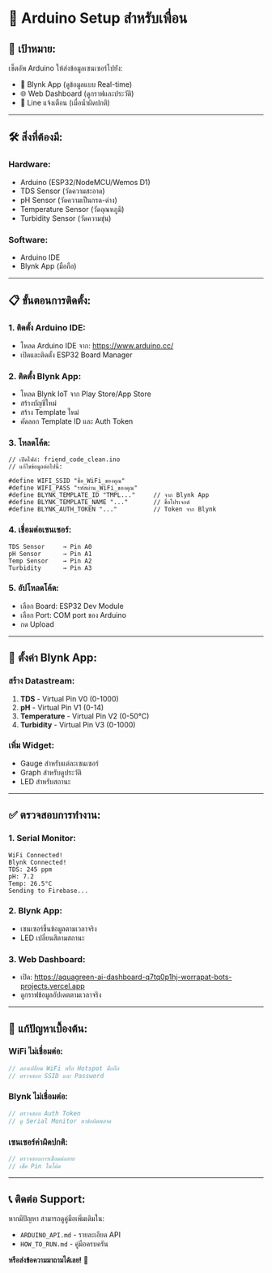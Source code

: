 # 🔌 Arduino Setup สำหรับเพื่อน

## 🎯 **เป้าหมาย:**
เซ็ตอัพ Arduino ให้ส่งข้อมูลเซนเซอร์ไปยัง:
- 📱 Blynk App (ดูข้อมูลแบบ Real-time)
- 🌐 Web Dashboard (ดูกราฟและประวัติ)
- 💬 Line แจ้งเตือน (เมื่อน้ำผิดปกติ)

---

## 🛠️ **สิ่งที่ต้องมี:**

### **Hardware:**
- Arduino (ESP32/NodeMCU/Wemos D1)
- TDS Sensor (วัดความสะอาด)
- pH Sensor (วัดความเป็นกรด-ด่าง)
- Temperature Sensor (วัดอุณหภูมิ)
- Turbidity Sensor (วัดความขุ่น)

### **Software:**
- Arduino IDE
- Blynk App (มือถือ)

---

## 📋 **ขั้นตอนการติดตั้ง:**

### **1. ติดตั้ง Arduino IDE:**
- โหลด Arduino IDE จาก: https://www.arduino.cc/
- เปิดและติดตั้ง ESP32 Board Manager

### **2. ติดตั้ง Blynk App:**
- โหลด Blynk IoT จาก Play Store/App Store
- สร้างบัญชีใหม่
- สร้าง Template ใหม่
- คัดลอก Template ID และ Auth Token

### **3. โหลดโค้ด:**
```arduino
// เปิดไฟล์: friend_code_clean.ino
// แก้ไขข้อมูลต่อไปนี้:

#define WIFI_SSID "ชื่อ_WiFi_ของคุณ"
#define WIFI_PASS "รหัสผ่าน_WiFi_ของคุณ"
#define BLYNK_TEMPLATE_ID "TMPL..."     // จาก Blynk App
#define BLYNK_TEMPLATE_NAME "..."       // ชื่อโปรเจกต์
#define BLYNK_AUTH_TOKEN "..."          // Token จาก Blynk
```

### **4. เชื่อมต่อเซนเซอร์:**
```
TDS Sensor     → Pin A0
pH Sensor      → Pin A1
Temp Sensor    → Pin A2
Turbidity      → Pin A3
```

### **5. อัปโหลดโค้ด:**
- เลือก Board: ESP32 Dev Module
- เลือก Port: COM port ของ Arduino
- กด Upload

---

## 📱 **ตั้งค่า Blynk App:**

### **สร้าง Datastream:**
1. **TDS** - Virtual Pin V0 (0-1000)
2. **pH** - Virtual Pin V1 (0-14)
3. **Temperature** - Virtual Pin V2 (0-50°C)
4. **Turbidity** - Virtual Pin V3 (0-1000)

### **เพิ่ม Widget:**
- Gauge สำหรับแต่ละเซนเซอร์
- Graph สำหรับดูประวัติ
- LED สำหรับสถานะ

---

## ✅ **ตรวจสอบการทำงาน:**

### **1. Serial Monitor:**
```
WiFi Connected!
Blynk Connected!
TDS: 245 ppm
pH: 7.2
Temp: 26.5°C
Sending to Firebase...
```

### **2. Blynk App:**
- เซนเซอร์ขึ้นข้อมูลตามเวลาจริง
- LED เปลี่ยนสีตามสถานะ

### **3. Web Dashboard:**
- เปิด: https://aquagreen-ai-dashboard-q7tq0p1hj-worrapat-bots-projects.vercel.app
- ดูกราฟข้อมูลอัปเดตตามเวลาจริง

---

## 🚨 **แก้ปัญหาเบื้องต้น:**

### **WiFi ไม่เชื่อมต่อ:**
```cpp
// ลองเปลี่ยน WiFi หรือ Hotspot มือถือ
// ตรวจสอบ SSID และ Password
```

### **Blynk ไม่เชื่อมต่อ:**
```cpp
// ตรวจสอบ Auth Token
// ดู Serial Monitor หาข้อผิดพลาด
```

### **เซนเซอร์ค่าผิดปกติ:**
```cpp
// ตรวจสอบการเชื่อมต่อสาย
// เช็ค Pin ในโค้ด
```

---

## 📞 **ติดต่อ Support:**
หากมีปัญหา สามารถดูคู่มือเพิ่มเติมใน:
- `ARDUINO_API.md` - รายละเอียด API
- `HOW_TO_RUN.md` - คู่มือครบครัน

**หรือส่งข้อความมาถามได้เลย!** 💬
